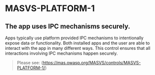 # MASVS-PLATFORM-1

## The app uses IPC mechanisms securely.

Apps typically use platform provided IPC mechanisms to intentionally expose data or functionality. Both installed apps and the user are able to interact with the app in many different ways. This control ensures that all interactions involving IPC mechanisms happen securely.

> Please see: (https://mas.owasp.org/MASVS/controls/MASVS-PLATFORM-1/)
